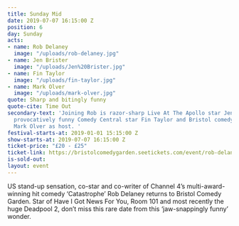 ```yaml
---
title: Sunday Mid
date: 2019-07-07 16:15:00 Z
position: 6
day: Sunday
acts:
- name: Rob Delaney
  image: "/uploads/rob-delaney.jpg"
- name: Jen Brister
  image: "/uploads/Jen%20Brister.jpg"
- name: Fin Taylor
  image: "/uploads/fin-taylor.jpg"
- name: Mark Olver
  image: "/uploads/mark-olver.jpg"
quote: Sharp and bitingly funny
quote-cite: Time Out
secondary-text: 'Joining Rob is razor-sharp Live At The Apollo star Jen Brister,the
  provocatively funny Comedy Central star Fin Taylor and Bristol comedy-superhero
  Mark Olver as host. '
festival-starts-at: 2019-01-01 15:15:00 Z
show-starts-at: 2019-07-07 16:15:00 Z
ticket-price: "£20 - £25"
ticket-link: https://bristolcomedygarden.seetickets.com/event/rob-delaney/big-top-bristol-comedy-garden/1365183
is-sold-out: 
layout: event
---
```


US stand-up sensation, co-star and co-writer of Channel 4’s multi-award-winning hit comedy ‘Catastrophe’ Rob Delaney returns to Bristol Comedy Garden. Star of Have I Got News For You, Room 101 and most recently the huge Deadpool 2, don’t miss this rare date from this ‘jaw-snappingly funny’ wonder.